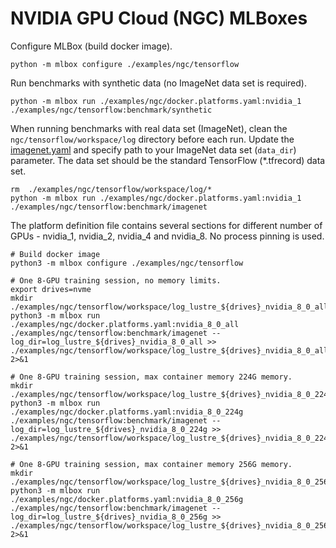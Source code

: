 # NVIDIA GPU Cloud (NGC) MLBoxes

Configure MLBox (build docker image).
```shell script
python -m mlbox configure ./examples/ngc/tensorflow
```

Run benchmarks with synthetic data (no ImageNet data set is required).
```shell script
python -m mlbox run ./examples/ngc/docker.platforms.yaml:nvidia_1 ./examples/ngc/tensorflow:benchmark/synthetic
```

When running benchmarks with real data set (ImageNet), clean the `ngc/tensorflow/workspace/log` directory before each
run. Update the [imagenet.yaml](./tensorflow/tasks/benchmark/imagenet.yaml) and specify path to your ImageNet data set
(`data_dir`) parameter. The data set should be the standard TensorFlow (*.tfrecord) data set.
```shell script
rm  ./examples/ngc/tensorflow/workspace/log/*
python -m mlbox run ./examples/ngc/docker.platforms.yaml:nvidia_1 ./examples/ngc/tensorflow:benchmark/imagenet
```
The platform definition file contains several sections for different number of GPUs - nvidia_1, nvidia_2, nvidia_4 and
nvidia_8. No process pinning is used.

```shell script
# Build docker image
python3 -m mlbox configure ./examples/ngc/tensorflow

# One 8-GPU training session, no memory limits.
export drives=nvme
mkdir ./examples/ngc/tensorflow/workspace/log_lustre_${drives}_nvidia_8_0_all
python3 -m mlbox run ./examples/ngc/docker.platforms.yaml:nvidia_8_0_all ./examples/ngc/tensorflow:benchmark/imagenet --log_dir=log_lustre_${drives}_nvidia_8_0_all >> ./examples/ngc/tensorflow/workspace/log_lustre_${drives}_nvidia_8_0_all/mlbox.log 2>&1

# One 8-GPU training session, max container memory 224G memory.
mkdir ./examples/ngc/tensorflow/workspace/log_lustre_${drives}_nvidia_8_0_224g
python3 -m mlbox run ./examples/ngc/docker.platforms.yaml:nvidia_8_0_224g ./examples/ngc/tensorflow:benchmark/imagenet --log_dir=log_lustre_${drives}_nvidia_8_0_224g >> ./examples/ngc/tensorflow/workspace/log_lustre_${drives}_nvidia_8_0_224g/mlbox.log 2>&1 

# One 8-GPU training session, max container memory 256G memory.
mkdir ./examples/ngc/tensorflow/workspace/log_lustre_${drives}_nvidia_8_0_256g
python3 -m mlbox run ./examples/ngc/docker.platforms.yaml:nvidia_8_0_256g ./examples/ngc/tensorflow:benchmark/imagenet --log_dir=log_lustre_${drives}_nvidia_8_0_256g >> ./examples/ngc/tensorflow/workspace/log_lustre_${drives}_nvidia_8_0_256g/mlbox.log 2>&1
```

